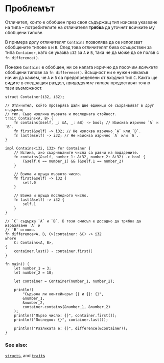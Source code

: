 # Проблемът

Отличител, които е обобщен през своя съдържащ тип изисква указване на типа –
потребителите на отличителя **трябва** да уточнят всичките му обобщени типове.

В примера долу отличителят `Contains` позволява да се използват обобщените
типове `A` и `B`. След това отличителят бива осъществен за типа `Container`,
като се указва `i32` за `A` и `B`, така че да може да се ползв с `fn
difference()`.

Понеже `Contains` е обобщен, ни се налага изрично да посочим *всичките*
обобщени типове за `fn difference()`. Всъщност ни е нужен някакъв начин да
кажем, че `A` и `B` са предопределени от *входния* тип `C`. Както ще видите в
следващия раздел, _придадените типове_ предоставят точно тази възможност.

```rust,editable
struct Container(i32, i32);

// Отличител, който проверява дали две единици се съхранвяват в друг съдържащ
// тип. Съшо извлича първата и последната стойност.
trait Contains<A, B> {
    fn contains(&self, _: &A, _: &B) -> bool; // Изисква изрично `A` и `B`.
    fn first(&self) -> i32; // Не изисква изрично `A` или `B`.
    fn last(&self) -> i32; // Не изисква изрично `A` или `B`.
}

impl Contains<i32, i32> for Container {
    // Истина, ако съхрняваните числа са равни на подадените.
    fn contains(&self, number_1: &i32, number_2: &i32) -> bool {
        (&self.0 == number_1) && (&self.1 == number_2)
    }

    // Взима и връща първото число.
    fn first(&self) -> i32 {
        self.0
    }

    // Взима и връща последното число.
    fn last(&self) -> i32 {
        self.1
    }
}

// `C` съдържа `A` и `B`. В този смисъл е досадно да трябва да изразяваме `A` и
// `B` отново.
fn difference<A, B, C>(container: &C) -> i32
where
    C: Contains<A, B>,
{
    container.last() - container.first()
}

fn main() {
    let number_1 = 3;
    let number_2 = 10;

    let container = Container(number_1, number_2);

    println!(
        "Съдържа ли контейнерът {} и {}: {}",
        &number_1,
        &number_2,
        container.contains(&number_1, &number_2)
    );
    println!("Първо число: {}", container.first());
    println!("Последно: {}", container.last());

    println!("Разликата е: {}", difference(&container));
}
```

### See also:

[`struct`s][structs], and [`trait`s][traits]

[structs]: ../../custom_types/structs.md
[traits]: ../../trait.md
